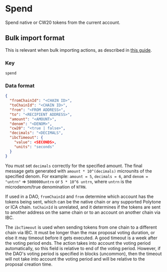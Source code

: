 # Spend

Spend native or CW20 tokens from the current account.

## Bulk import format

This is relevant when bulk importing actions, as described in [this
guide](https://github.com/DA0-DA0/dao-dao-ui/wiki/Bulk-importing-actions).

### Key

`spend`

### Data format

```json
{
  "fromChainId": "<CHAIN ID>",
  "toChainId": "<CHAIN ID>",
  "from": "<FROM ADDRESS>",
  "to": "<RECIPIENT ADDRESS>",
  "amount": "<AMOUNT>",
  "denom": "<DENOM>",
  "cw20": "<true | false>",
  "decimals": "<DECIMALS",
  "ibcTimeout": {
    "value": <SECONDS>,
    "units": "seconds"
  }
}
```

You must set `decimals` correctly for the specified amount. The final message
gets generated with `amount * 10^(decimals)` microunits of the specified denom.
For example: `amount = 5`, `decimals = 6`, and `denom = "untrn"` =>
`5000000untrn` or `5 * 10^6 untrn`, where `untrn` is the microdenom/true
denomination of `NTRN`.

If used in a DAO, `fromChainId` and `from` determine which account has the
tokens being sent, which can be the native chain or any supported Polytone or
ICA chain. `toChainId` is unrelated, and it determines if the tokens are sent to
another address on the same chain or to an account on another chain via IBC.

The `ibcTimeout` is used when sending tokens from one chain to a different chain
via IBC. It must be longer than the max proposal voting duration, or else it may
timeout before it gets executed. A good timeout is a week after the voting
period ends. The action takes into account the voting period automatically, so
this field is relative to end of the voting period. However, if the DAO's voting
period is specified in blocks (uncommon), then the timeout will not take into
account the voting period and will be relative to the proposal creation time.
